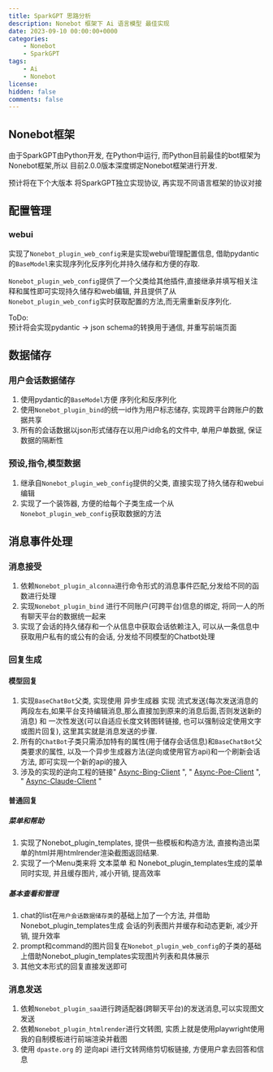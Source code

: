 ```yaml
---
title: SparkGPT 思路分析
description: Nonebot 框架下 Ai 语言模型 最佳实现
date: 2023-09-10 00:00:00+0000
categories:
    - Nonebot
    - SparkGPT
tags:
    - Ai
    - Nonebot
license: 
hidden: false
comments: false
---
```


## Nonebot框架
由于SparkGPT由Python开发, 在Python中运行, 而Python目前最佳的bot框架为Nonebot框架,所以 目前2.0.0版本深度绑定Nonebot框架进行开发.  

预计将在下个大版本 将SparkGPT独立实现协议, 再实现不同语言框架的协议对接  
## 配置管理
### webui
实现了`Nonebot_plugin_web_config`来是实现webui管理配置信息, 借助pydantic的`BaseModel`来实现序列化反序列化并持久储存和方便的存取. 

`Nonebot_plugin_web_config`提供了一个父类给其他插件,直接继承并填写相关注释和属性即可实现持久储存和web编辑, 并且提供了从`Nonebot_plugin_web_config`实时获取配置的方法,而无需重新反序列化.  

ToDo:  
预计将会实现pydantic -> json schema的转换用于通信, 并重写前端页面  

## 数据储存

### 用户会话数据储存
1. 使用pydantic的`BaseModel`方便 序列化和反序列化
2. 使用`Nonebot_plugin_bind`的统一id作为用户标志储存, 实现跨平台跨账户的数据共享
3. 所有的会话数据以json形式储存在以用户id命名的文件中, 单用户单数据, 保证数据的隔断性
### 预设,指令,模型数据
1. 继承自`Nonebot_plugin_web_config`提供的父类, 直接实现了持久储存和webui编辑
2. 实现了一个装饰器, 方便的给每个子类生成一个从`Nonebot_plugin_web_config`获取数据的方法
 

## 消息事件处理
### 消息接受
1. 依赖`Nonebot_plugin_alconna`进行命令形式的消息事件匹配,分发给不同的函数进行处理
2. 实现`Nonebot_plugin_bind` 进行不同账户(可跨平台)信息的绑定, 将同一人的所有聊天平台的数据统一起来
3. 实现了会话的持久储存和一个从信息中获取会话依赖注入, 可以从一条信息中获取用户私有的或公有的会话, 分发给不同模型的Chatbot处理

### 回复生成
#### 模型回复
1. 实现`BaseChatBot`父类, 实现使用 异步生成器 实现 流式发送(每次发送消息的两段左右,如果平台支持编辑消息,那么直接加到原来的消息后面,否则发送新的消息) 和 一次性发送(可以自适应长度文转图转链接, 也可以强制设定使用文字或图片回复), 这里其实就是消息发送的步骤.
2. 所有的`ChatBot`子类只需添加特有的属性(用于储存会话信息)和`BaseChatBot`父类要求的属性, 以及一个异步生成器方法(逆向或使用官方api)和一个刷新会话方法, 即可实现一个新的api的接入  
3. 涉及的实现的逆向工程的链接" [Async-Bing-Client](https://github.com/canxin121/Async-Bing-Client) ", " [Async-Poe-Client](https://github.com/canxin121/Async-Poe-Client) ", " [Async-Claude-Client](https://github.com/canxin121/Async-Claude-Client) "  
#### 普通回复
##### 菜单和帮助
1. 实现了Nonebot_plugin_templates, 提供一些模板和构造方法, 直接构造出菜单的html并用htmlrender渲染截图返回结果.
2. 实现了一个Menu类来将 文本菜单 和  Nonebot_plugin_templates生成的菜单同时实现, 并且缓存图片, 减小开销, 提高效率
##### 基本查看和管理
1. chat的list在`用户会话数据储存类`的基础上加了一个方法, 并借助Nonebot_plugin_templates生成 会话的列表图片并缓存和动态更新, 减少开销, 提升效率
2. prompt和command的图片回复在`Nonebot_plugin_web_config`的子类的基础上借助Nonebot_plugin_templates实现图片列表和具体展示
3. 其他文本形式的回复直接发送即可

### 消息发送
1. 依赖`Nonebot_plugin_saa`进行跨适配器(跨聊天平台)的发送消息,可以实现图文发送
2. 依赖`Nonebot_plugin_htmlrender`进行文转图, 实质上就是使用playwright使用我的自制模板进行前端渲染并截图
3. 使用 `dpaste.org` 的 逆向api 进行文转网络剪切板链接, 方便用户拿去回答和信息
